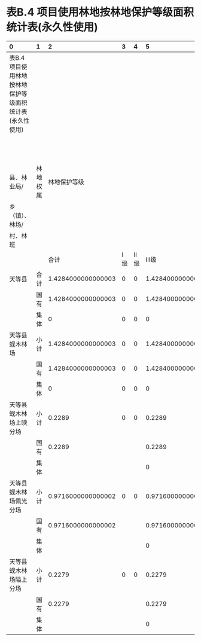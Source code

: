 # 表B.4  项目使用林地按林地保护等级面积统计表(永久性使用)

|0|1|2|3|4|5|6|
|:--------------------------------------------------------|:---------|:-------------------|:----|:----|:-------------------|:----------|
|表B.4  项目使用林地按林地保护等级面积统计表(永久性使用)|||||||
|||||||单位：hm2|
|县、林业局/|林地权属|林地保护等级|||||
|乡（镇）、林场/|||||||
|村、林班|||||||
|||合计|Ⅰ级|Ⅱ级|Ⅲ级|Ⅳ级|
|天等县|合计|1.4284000000000003|0|0|1.4284000000000003|0|
||国有|1.4284000000000003|0|0|1.4284000000000003|0|
||集体|0|0|0|0|0|
|天等县蚬木林场|小计|1.4284000000000003|0|0|1.4284000000000003|0|
||国有|1.4284000000000003|0|0|1.4284000000000003|0|
||集体|0|0|0|0|0|
|天等县蚬木林场上映分场|小计|0.2289|0|0|0.2289|0|
||国有|0.2289|||0.2289||
||集体||||0||
|天等县蚬木林场佩光分场|小计|0.9716000000000002|0|0|0.9716000000000002|0|
||国有|0.9716000000000002|||0.9716000000000002||
||集体||||0||
|天等县蚬木林场隘上分场|小计|0.2279|0|0|0.2279|0|
||国有|0.2279|||0.2279||
||集体||||0||